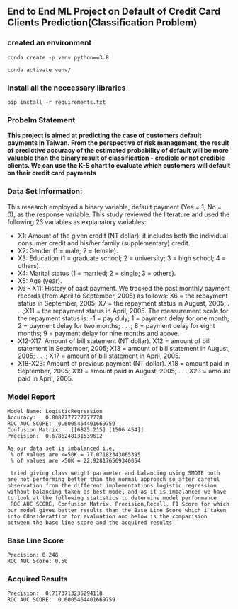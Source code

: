 ## End to End ML Project on Default of Credit Card Clients Prediction(Classification Problem)

### created an environment
```
conda create -p venv python==3.8

conda activate venv/
```
### Install all the neccessary libraries
```
pip install -r requirements.txt

```
### Probelm Statement

**This project is aimed at predicting the case of customers default payments in Taiwan. From the perspective of risk management, the result of predictive accuracy of the estimated probability of default will be more valuable than the binary result of classification - credible or not credible clients. We can use the K-S chart to evaluate which customers will default on their credit card payments**

### Data Set Information:

This research employed a binary variable, default payment (Yes = 1, No = 0), as the response variable. This study reviewed the literature and used the following 23 variables as explanatory variables:

*  X1: Amount of the given credit (NT dollar): it includes both the individual consumer credit and his/her family (supplementary) credit.
*  X2: Gender (1 = male; 2 = female).
*  X3: Education (1 = graduate school; 2 = university; 3 = high school; 4 = others).
*  X4: Marital status (1 = married; 2 = single; 3 = others).
*  X5: Age (year).
*  X6 - X11: History of past payment. We tracked the past monthly payment records (from April to September, 2005) as follows: X6 = the repayment status in September, 2005; X7 = the repayment status in August, 2005; . . .;X11 = the repayment status in April, 2005. The measurement scale for the repayment status is: -1 = pay duly; 1 = payment delay for one month; 2 = payment delay for two months; . . .; 8 = payment delay for eight months; 9 = payment delay for nine months and above.
*  X12-X17: Amount of bill statement (NT dollar). X12 = amount of bill statement in September, 2005; X13 = amount of bill statement in August, 2005; . . .; X17 = amount of bill statement in April, 2005.
*  X18-X23: Amount of previous payment (NT dollar). X18 = amount paid in September, 2005; X19 = amount paid in August, 2005; . . .;X23 = amount paid in April, 2005.

### Model Report

```
Model Name: LogisticRegression
Accuracy:	0.8087777777777778
ROC AUC SCORE:	0.6005464401669759
Confusion Matrix:	[[6825 215] [1506 454]]
Precision:	0.6786248131539612
```

```
As our data set is imbalanced i.e,
 % of values are <=50K = 77.07182343065395
 % of values are >50K = 22.928176569346054

 tried giving class weight parameter and balancing using SMOTE both are not performing better than the normal approach so after careful observation from the different implementations logistic regression without balancing taken as best model and as it is imbalanced we have to look at the following statistics to determine model performance 
 ROC AUC SCORE, Confusion Matrix, Precision,Recall, F1 Score for which our model gives better results than the Base Line Score which i taken into COnsiderattion for evaluation and below is the comparision between the base line score and the acquired results
```
### Base Line Score 
```                    
Precision: 0.248
ROC AUC Score: 0.50
```
### Acquired Results
```
Precision:	0.7173713235294118
ROC AUC SCORE:	0.6005464401669759
```



